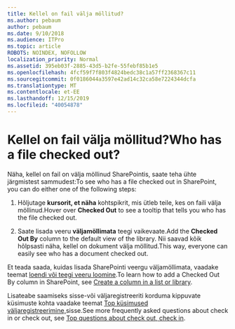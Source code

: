 ```yaml
---
title: Kellel on fail välja möllitud?
ms.author: pebaum
author: pebaum
ms.date: 9/10/2018
ms.audience: ITPro
ms.topic: article
ROBOTS: NOINDEX, NOFOLLOW
localization_priority: Normal
ms.assetid: 395eb03f-2885-43d5-b2fe-55febf85b1e5
ms.openlocfilehash: 4fcf59f7f803f4824bedc38c1a57ff2368367c11
ms.sourcegitcommit: 0f0186044a3597e42ad14c32ca58e7224344dcfa
ms.translationtype: MT
ms.contentlocale: et-EE
ms.lasthandoff: 12/15/2019
ms.locfileid: "40054878"
---
```

# <a name="who-has-a-file-checked-out"></a><span data-ttu-id="3174f-102">Kellel on fail välja möllitud?</span><span class="sxs-lookup"><span data-stu-id="3174f-102">Who has a file checked out?</span></span>

<span data-ttu-id="3174f-103">Näha, kellel on fail on välja möllinud SharePointis, saate teha ühte järgmistest sammudest:</span><span class="sxs-lookup"><span data-stu-id="3174f-103">To see who has a file checked out in SharePoint, you can do either one of the following steps:</span></span>
  
1. <span data-ttu-id="3174f-104">Hõljutage **kursorit, et näha** kohtspikrit, mis ütleb teile, kes on faili välja möllinud.</span><span class="sxs-lookup"><span data-stu-id="3174f-104">Hover over **Checked Out** to see a tooltip that tells you who has the file checked out.</span></span> 
    
2. <span data-ttu-id="3174f-105">Saate lisada veeru **väljamöllimata** teegi vaikevaate.</span><span class="sxs-lookup"><span data-stu-id="3174f-105">Add the **Checked Out By** column to the default view of the library.</span></span> <span data-ttu-id="3174f-106">Nii saavad kõik hõlpsasti näha, kellel on dokument välja möllitud.</span><span class="sxs-lookup"><span data-stu-id="3174f-106">This way, everyone can easily see who has a document checked out.</span></span> 
    
<span data-ttu-id="3174f-107">Et teada saada, kuidas lisada SharePointi veergu väljamöllimata, vaadake teemat [loendi või teegi veeru loomine](https://go.microsoft.com/fwlink/?linkid=2019591).</span><span class="sxs-lookup"><span data-stu-id="3174f-107">To learn how to add a Checked Out By column in SharePoint, see [Create a column in a list or library](https://go.microsoft.com/fwlink/?linkid=2019591).</span></span> 
  
<span data-ttu-id="3174f-108">Lisateabe saamiseks sisse-või väljaregistreeriti korduma kippuvate küsimuste kohta vaadake teemat [Top küsimused väljaregistreerimine,](https://go.microsoft.com/fwlink/?linkid=2018786)sisse.</span><span class="sxs-lookup"><span data-stu-id="3174f-108">See more frequently asked questions about check in or check out, see [Top questions about check out, check in](https://go.microsoft.com/fwlink/?linkid=2018786).</span></span>
  

